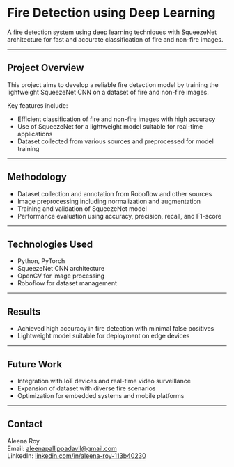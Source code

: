# Fire Detection using Deep Learning

A fire detection system using deep learning techniques with SqueezeNet architecture for fast and accurate classification of fire and non-fire images.

---

## Project Overview

This project aims to develop a reliable fire detection model by training the lightweight SqueezeNet CNN on a dataset of fire and non-fire images.

Key features include:

- Efficient classification of fire and non-fire images with high accuracy  
- Use of SqueezeNet for a lightweight model suitable for real-time applications  
- Dataset collected from various sources and preprocessed for model training  

---

## Methodology

- Dataset collection and annotation from Roboflow and other sources  
- Image preprocessing including normalization and augmentation  
- Training and validation of SqueezeNet model  
- Performance evaluation using accuracy, precision, recall, and F1-score  

---

## Technologies Used

- Python, PyTorch  
- SqueezeNet CNN architecture  
- OpenCV for image processing  
- Roboflow for dataset management  

---

## Results

- Achieved high accuracy in fire detection with minimal false positives  
- Lightweight model suitable for deployment on edge devices  

---

## Future Work

- Integration with IoT devices and real-time video surveillance  
- Expansion of dataset with diverse fire scenarios  
- Optimization for embedded systems and mobile platforms  

---

## Contact

Aleena Roy  
Email: aleenapallippadavil@gmail.com  
LinkedIn: [linkedin.com/in/aleena-roy-113b40230](https://www.linkedin.com/in/aleena-roy-113b40230)
